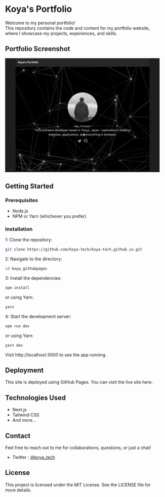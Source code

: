 # Koya's Portfolio
Welcome to my personal portfolio! <br />
This repository contains the code and content for my portfolio website, where I showcase my projects, experiences, and skills.

## Portfolio Screenshot

<img src="./../public/portfolio-screenshot.png" width="500px">


## Getting Started
### Prerequisites
- Node.js
- NPM or Yarn (whichever you prefer)
### Installation
1: Clone the repository:
```bash
git clone https://github.com/koya-tech/koya-tech.github.io.git
```

2: Navigate to the directory:

```bash
cd koya_githubpages
```

3: Install the dependencies:

```bash
npm install
```

or using Yarn:

```bash
yarn
```

4: Start the development server:

```bash
npm run dev
```

or using Yarn:

```bash
yarn dev
```

Visit http://localhost:3000 to see the app running.

## Deployment
This site is deployed using GitHub Pages. You can visit the live site here.

## Technologies Used
- Next.js
- Tailwind CSS
- And more...
## Contact
Feel free to reach out to me for collaborations, questions, or just a chat!

- Twitter : [@koya_tech](https://twitter.com/koya_tech)
## License
This project is licensed under the MIT License. See the LICENSE file for more details.


